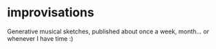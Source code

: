 # improvisations

Generative musical sketches, published about once a week, month... or whenever I have time :)
